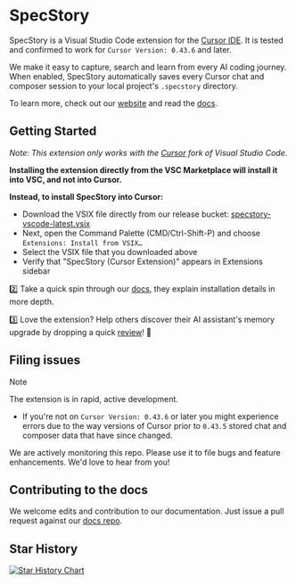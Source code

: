 # SpecStory

SpecStory is a Visual Studio Code extension for the [Cursor IDE](https://www.cursor.com/). It is tested and confirmed to work for `Cursor Version: 0.43.6` and later.

We make it easy to capture, search and learn from every AI coding journey. When enabled, SpecStory automatically saves every Cursor chat and composer session to your local project's `.specstory` directory.

To learn more, check out our [website](https://specstory.com/) and read the [docs](https://docs.specstory.com/introduction).

## Getting Started

_Note: This extension only works with the [Cursor](https://www.cursor.com/) fork of Visual Studio Code._

**Installing the extension directly from the VSC Marketplace will install it into VSC, and not into Cursor.**

**Instead, to install SpecStory into Cursor:**

- Download the VSIX file directly from our release bucket: [specstory-vscode-latest.vsix](https://static.specstory.com/vscode-extension/releases/specstory-vscode-latest.vsix)
- Next, open the Command Palette (CMD/Ctrl-Shift-P) and choose `Extensions: Install from VSIX…`
- Select the VSIX file that you downloaded above
- Verify that "SpecStory (Cursor Extension)" appears in Extensions sidebar

2️⃣ Take a quick spin through our [docs](https://docs.specstory.com/introduction), they explain installation details in more depth. 

3️⃣ Love the extension? Help others discover their AI assistant's memory upgrade by dropping a quick [review](https://marketplace.visualstudio.com/items?itemName=SpecStory.specstory-vscode&ssr=false#review-details)! 🧠

## Filing issues

> [!NOTE]
The extension is in rapid, active development.

- If you're not on `Cursor Version: 0.43.6` or later you might experience errors due to the way versions of Cursor prior to `0.43.5` stored chat and composer data that have since changed.
 

We are actively monitoring this repo. Please use it to file bugs and feature enhancements. We'd love to hear from you!

## Contributing to the docs

We welcome edits and contribution to our documentation. Just issue a pull request against our [docs repo](https://github.com/specstoryai/docs/).

## Star History

[![Star History Chart](https://api.star-history.com/svg?repos=specstoryai/getspecstory&type=Date)](https://star-history.com/#specstoryai/getspecstory&Date)
